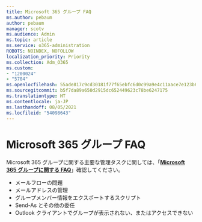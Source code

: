 ```yaml
---
title: Microsoft 365 グループ FAQ
ms.author: pebaum
author: pebaum
manager: scotv
ms.audience: Admin
ms.topic: article
ms.service: o365-administration
ROBOTS: NOINDEX, NOFOLLOW
localization_priority: Priority
ms.collection: Adm_O365
ms.custom:
- "1200024"
- "5704"
ms.openlocfilehash: 55ade817c9cd30181f77f65ebfc6d0c99a9e4c11aace7e123b6bf7e09fe516c2
ms.sourcegitcommit: b5f7da89a650d2915dc652449623c78be6247175
ms.translationtype: HT
ms.contentlocale: ja-JP
ms.lasthandoff: 08/05/2021
ms.locfileid: "54098643"
---
```

# <a name="microsoft-365-groups-faq"></a>Microsoft 365 グループ FAQ

Microsoft 365 グループに関する主要な管理タスクに関しては、「**[Microsoft 365 グループに関する FAQ](https://aka.ms/M365GroupsFAQ)**」確認してください。

- メールフローの問題
- メールアドレスの管理
- グループメンバー情報をエクスポートするスクリプト
- Send-As とその他の委任
- Outlook クライアントでグループが表示されない、またはアクセスできない